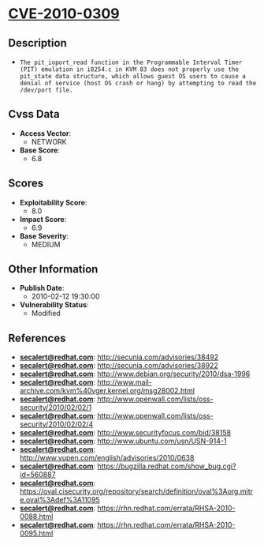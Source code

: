 
# [CVE-2010-0309](http://secunia.com/advisories/38492)

## Description

- `The pit_ioport_read function in the Programmable Interval Timer (PIT) emulation in i8254.c in KVM 83 does not properly use the pit_state data structure, which allows guest OS users to cause a denial of service (host OS crash or hang) by attempting to read the /dev/port file.`

## Cvss Data

- **Access Vector**:
  - NETWORK
- **Base Score**:
  - 6.8

## Scores

- **Exploitability Score**:
  - 8.0
- **Impact Score**:
  - 6.9
- **Base Severity**:
  - MEDIUM

## Other Information

- **Publish Date**:
  - 2010-02-12 19:30:00
- **Vulnerability Status**:
  - Modified

## References

- **secalert@redhat.com**: http://secunia.com/advisories/38492
- **secalert@redhat.com**: http://secunia.com/advisories/38922
- **secalert@redhat.com**: http://www.debian.org/security/2010/dsa-1996
- **secalert@redhat.com**: http://www.mail-archive.com/kvm%40vger.kernel.org/msg28002.html
- **secalert@redhat.com**: http://www.openwall.com/lists/oss-security/2010/02/02/1
- **secalert@redhat.com**: http://www.openwall.com/lists/oss-security/2010/02/02/4
- **secalert@redhat.com**: http://www.securityfocus.com/bid/38158
- **secalert@redhat.com**: http://www.ubuntu.com/usn/USN-914-1
- **secalert@redhat.com**: http://www.vupen.com/english/advisories/2010/0638
- **secalert@redhat.com**: https://bugzilla.redhat.com/show_bug.cgi?id=560887
- **secalert@redhat.com**: https://oval.cisecurity.org/repository/search/definition/oval%3Aorg.mitre.oval%3Adef%3A11095
- **secalert@redhat.com**: https://rhn.redhat.com/errata/RHSA-2010-0088.html
- **secalert@redhat.com**: https://rhn.redhat.com/errata/RHSA-2010-0095.html
